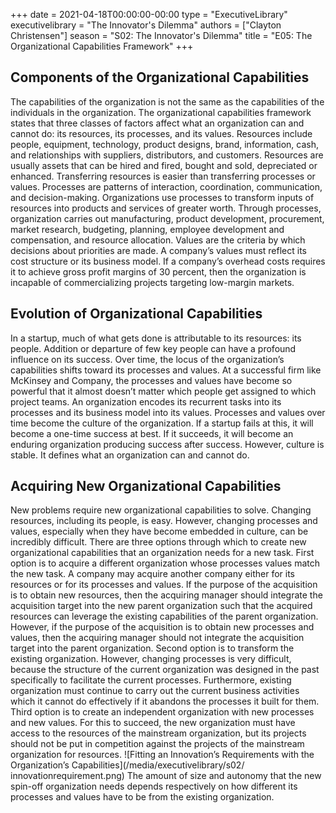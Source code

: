 +++
date = 2021-04-18T00:00:00-00:00
type = "ExecutiveLibrary"
executivelibrary = "The Innovator's Dilemma"
authors = ["Clayton Christensen"]
season = "S02: The Innovator's Dilemma"
title = "E05: The Organizational Capabilities Framework"
+++

## Components of the Organizational Capabilities
The capabilities of the organization is not the same as the capabilities of the individuals in the organization. The organizational capabilities framework states that three classes of factors affect what an organization can and cannot do: its resources, its processes, and its values. 
Resources include people, equipment, technology, product designs, brand, information, cash, and relationships with suppliers, distributors, and customers. Resources are usually assets that can be hired and fired, bought and sold, depreciated or enhanced. Transferring resources is easier than transferring processes or values. 
Processes are patterns of interaction, coordination, communication, and decision-making. Organizations use processes to transform inputs of resources into products and services of greater worth. Through processes, organization carries out manufacturing, product development, procurement, market research, budgeting, planning, employee development and compensation, and resource allocation. 
Values are the criteria by which decisions about priorities are made. A company’s values must reflect its cost structure or its business model. If a company’s overhead costs requires it to achieve gross profit margins of 30 percent, then the organization is incapable of commercializing projects targeting low-margin markets. 
## Evolution of Organizational Capabilities
In a startup, much of what gets done is attributable to its resources: its people. Addition or departure of few key people can have a profound influence on its success. Over time, the locus of the organization’s capabilities shifts toward its processes and values. At a successful firm like McKinsey and Company, the processes and values have become so powerful that it almost doesn’t matter which people get assigned to which project teams. 
An organization encodes its recurrent tasks into its processes and its business model into its values. Processes and values over time become the culture of the organization. If a startup fails at this, it will become a one-time success at best. If it succeeds, it will become an enduring organization producing success after success. However, culture is stable. It defines what an organization can and cannot do. 
## Acquiring New Organizational Capabilities
New problems require new organizational capabilities to solve. Changing resources, including its people, is easy. However, changing processes and values, especially when they have become embedded in culture, can be incredibly difficult. 
There are three options through which to create new organizational capabilities that an organization needs for a new task. 
First option is to acquire a different organization whose processes values match the new task. A company may acquire another company either for its resources or for its processes and values. If the purpose of the acquisition is to obtain new resources, then the acquiring manager should integrate the acquisition target into the new parent organization such that the acquired resources can leverage the existing capabilities of the parent organization. However, if the purpose of the acquisition is to obtain new processes and values, then the acquiring manager should not integrate the acquisition target into the parent organization. 
Second option is to transform the existing organization. However, changing processes is very difficult, because the structure of the current organization was designed in the past specifically to facilitate the current processes. Furthermore, existing organization must continue to carry out the current business activities which it cannot do effectively if it abandons the processes it built for them. 
Third option is to create an independent organization with new processes and new values. For this to succeed, the new organization must have access to the resources of the mainstream organization, but its projects should not be put in competition against the projects of the mainstream organization for resources. 
![Fitting an Innovation’s Requirements with the Organization’s Capabilities](/media/executivelibrary/s02/ innovationrequirement.png)
The amount of size and autonomy that the new spin-off organization needs depends respectively on how different its processes and values have to be from the existing organization.